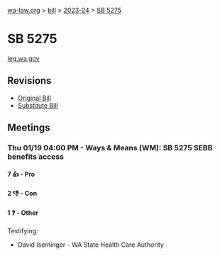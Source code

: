 [wa-law.org](/) > [bill](/bill/) > [2023-24](/bill/2023-24/) > [SB 5275](/bill/2023-24/sb/5275/)

# SB 5275
[leg.wa.gov](https://app.leg.wa.gov/billsummary?BillNumber=5275&Year=2023&Initiative=false)

## Revisions
* [Original Bill](1/)
* [Substitute Bill](S/)

## Meetings
### Thu 01/19 04:00 PM - Ways & Means (WM): SB 5275 SEBB benefits access
#### 7 👍 - Pro

#### 2 👎 - Con

#### 1 ❓ - Other
Testifying:
* David Iseminger - WA State Health Care Authority
